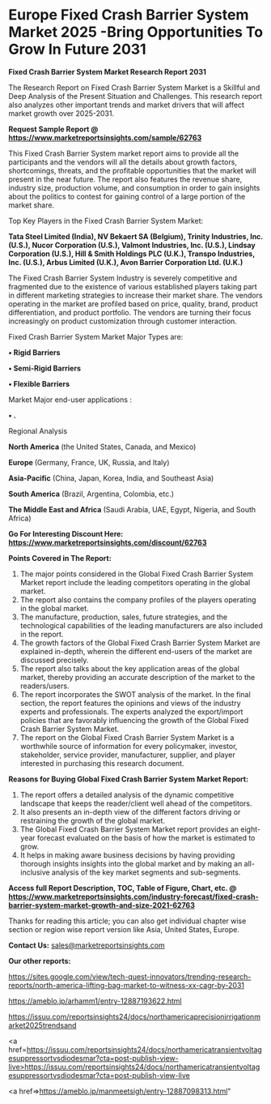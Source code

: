 # Europe Fixed Crash Barrier System Market 2025 -Bring Opportunities To Grow In Future 2031

<strong>Fixed Crash Barrier System Market Research Report 2031</strong>

The Research Report on Fixed Crash Barrier System Market is a Skillful and Deep Analysis of the Present Situation and Challenges. This research report also analyzes other important trends and market drivers that will affect market growth over 2025-2031.

<strong>Request Sample Report @ <a href=https://www.marketreportsinsights.com/sample/62763>https://www.marketreportsinsights.com/sample/62763</a></strong>

This Fixed Crash Barrier System market report aims to provide all the participants and the vendors will all the details about growth factors, shortcomings, threats, and the profitable opportunities that the market will present in the near future. The report also features the revenue share, industry size, production volume, and consumption in order to gain insights about the politics to contest for gaining control of a large portion of the market share.

Top Key Players in the Fixed Crash Barrier System Market:

<strong>Tata Steel Limited (India), NV Bekaert SA (Belgium), Trinity Industries, Inc. (U.S.), Nucor Corporation (U.S.), Valmont Industries, Inc. (U.S.), Lindsay Corporation (U.S.), Hill & Smith Holdings PLC (U.K.), Transpo Industries, Inc. (U.S.), Arbus Limited (U.K.), Avon Barrier Corporation Ltd. (U.K.)</strong>

The Fixed Crash Barrier System Industry is severely competitive and fragmented due to the existence of various established players taking part in different marketing strategies to increase their market share. The vendors operating in the market are profiled based on price, quality, brand, product differentiation, and product portfolio. The vendors are turning their focus increasingly on product customization through customer interaction.

Fixed Crash Barrier System Market Major Types are:

<strong>• Rigid Barriers

• Semi-Rigid Barriers

• Flexible Barriers</strong>

Market Major end-user applications :

<strong>• .</strong>

Regional Analysis

</u><strong><b>North America</b></strong> (the United States, Canada, and Mexico)

<strong><b>Europe </b></strong>(Germany, France, UK, Russia, and Italy)

<strong><b>Asia-Pacific</b></strong> (China, Japan, Korea, India, and Southeast Asia)

<strong><b>South America</b></strong> (Brazil, Argentina, Colombia, etc.)

<strong><b>The Middle East and Africa</b></strong> (Saudi Arabia, UAE, Egypt, Nigeria, and South Africa)

<strong>Go For Interesting Discount Here: <a href=https://www.marketreportsinsights.com/discount/62763>https://www.marketreportsinsights.com/discount/62763</a></strong>

<strong>Points Covered in The Report:</strong>
<ol>
  <li>The major points considered in the Global Fixed Crash Barrier System Market report include the leading competitors operating in the global market.</li>
  <li>The report also contains the company profiles of the players operating in the global market.</li>
  <li>The manufacture, production, sales, future strategies, and the technological capabilities of the leading manufacturers are also included in the report.</li>
  <li>The growth factors of the Global Fixed Crash Barrier System Market are explained in-depth, wherein the different end-users of the market are discussed precisely.</li>
  <li>The report also talks about the key application areas of the global market, thereby providing an accurate description of the market to the readers/users.</li>
  <li>The report incorporates the SWOT analysis of the market. In the final section, the report features the opinions and views of the industry experts and professionals. The experts analyzed the export/import policies that are favorably influencing the growth of the Global Fixed Crash Barrier System Market.</li>
  <li>The report on the Global Fixed Crash Barrier System Market is a worthwhile source of information for every policymaker, investor, stakeholder, service provider, manufacturer, supplier, and player interested in purchasing this research document.</li>
</ol>
<strong>Reasons for Buying Global Fixed Crash Barrier System Market Report:</strong>

<ol>
  <li>The report offers a detailed analysis of the dynamic competitive landscape that keeps the reader/client well ahead of the competitors.</li>
  <li>It also presents an in-depth view of the different factors driving or restraining the growth of the global market.</li>
  <li>The Global Fixed Crash Barrier System Market report provides an eight-year forecast evaluated on the basis of how the market is estimated to grow.</li>
  <li>It helps in making aware business decisions by having providing thorough insights insights into the global market and by making an all-inclusive analysis of the key market segments and sub-segments.</li>
</ol>
<strong>Access full Report Description, TOC, Table of Figure, Chart, etc. @ <a href=https://www.marketreportsinsights.com/industry-forecast/fixed-crash-barrier-system-market-growth-and-size-2021-62763>https://www.marketreportsinsights.com/industry-forecast/fixed-crash-barrier-system-market-growth-and-size-2021-62763</a></strong>


Thanks for reading this article; you can also get individual chapter wise section or region wise report version like Asia, United States, Europe.

<strong>Contact Us:</strong>
sales@marketreportsinsights.com

<strong>Our other reports:</strong>

<a href=https://sites.google.com/view/tech-quest-innovators/trending-research-reports/north-america-lifting-bag-market-to-witness-xx-cagr-by-2031>https://sites.google.com/view/tech-quest-innovators/trending-research-reports/north-america-lifting-bag-market-to-witness-xx-cagr-by-2031</a>

<a href=https://ameblo.jp/arhamm1/entry-12887193622.html>https://ameblo.jp/arhamm1/entry-12887193622.html</a>

<a href=https://issuu.com/reportsinsights24/docs/northamericaprecisionirrigationmarket2025trendsand>https://issuu.com/reportsinsights24/docs/northamericaprecisionirrigationmarket2025trendsand</a>

<a href=https://issuu.com/reportsinsights24/docs/northamericatransientvoltagesuppressortvsdiodesmar?cta=post-publish-view-live>https://issuu.com/reportsinsights24/docs/northamericatransientvoltagesuppressortvsdiodesmar?cta=post-publish-view-live</a>

<a href=>https://ameblo.jp/manmeetsigh/entry-12887098313.html</a>"

